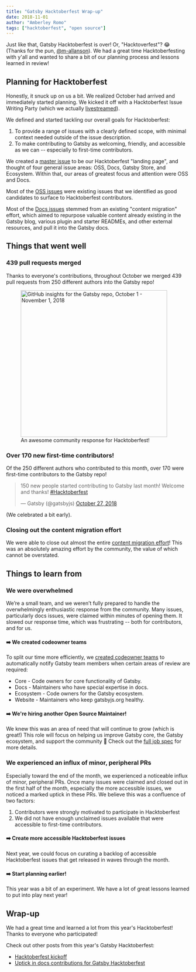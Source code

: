 ```yaml
---
title: "Gatsby Hacktoberfest Wrap-up"
date: 2018-11-01
author: "Amberley Romo"
tags: ["hacktoberfest", "open source"]
---
```


Just like that, Gatsby Hacktoberfest is over! Or, "Hacktoverfest"? 😂 (Thanks for the pun, [@m-allanson](https://github.com/m-allanson)). We had a great time Hacktoberfesting with y'all and wanted to share a bit of our planning process and lessons learned in review!

## Planning for Hacktoberfest

Honestly, it snuck up on us a bit. We realized October had arrived and immediately started planning. We kicked it off with a Hacktoberfest Issue Writing Party (which we actually [livestreamed](https://www.youtube.com/watch?v=CzQB2kRiHdg&t=2270s)).

We defined and started tackling our overall goals for Hacktoberfest:

1. To provide a range of issues with a clearly defined scope, with minimal context needed outside of the issue description.
2. To make contributing to Gatsby as welcoming, friendly, and accessible as we can -- especially to first-time contributors.

We created a [master issue](https://github.com/gatsbyjs/gatsby/issues/8719) to be our Hacktoberfest "landing page", and thought of four general issue areas: OSS, Docs, Gatsby Store, and Ecosystem. Within that, our areas of greatest focus and attention were OSS and Docs.

Most of the [OSS issues](https://github.com/gatsbyjs/gatsby/issues/8725) were existing issues that we identified as good candidates to surface to Hacktoberfest contributors.

Most of the [Docs issues](https://github.com/gatsbyjs/gatsby/issues/7928) stemmed from an existing "content migration" effort, which aimed to repurpose valuable content already existing in the Gatsby blog, various plugin and starter READMEs, and other external resources, and pull it into the Gatsby docs.

## Things that went well

### 439 pull requests merged

Thanks to everyone's contributions, throughout October we merged 439 pull requests from 250 different authors into the Gatsby repo!

<figure>
  <img alt="GitHub insights for the Gatsby repo, October 1 - November 1, 2018" height="400" src="./gatsby-hacktoberfest.png" />
  <figcaption>
    An awesome community response for Hacktoberfest!
  </figcaption>
</figure>

### Over 170 new first-time contributors!

Of the 250 different authors who contributed to this month, over 170 were first-time contributors to the Gatsby repo!

<blockquote class="twitter-tweet" data-lang="en"><p lang="en" dir="ltr">150 new people started contributing to Gatsby last month! Welcome and thanks! <a href="https://twitter.com/hashtag/Hacktoberfest?src=hash&amp;ref_src=twsrc%5Etfw">#Hacktoberfest</a></p>&mdash; Gatsby (@gatsbyjs) <a href="https://twitter.com/gatsbyjs/status/1056235954824871936?ref_src=twsrc%5Etfw">October 27, 2018</a></blockquote>

(We celebrated a bit early).

### Closing out the content migration effort

We were able to close out almost the entire [content migration effort](https://github.com/gatsbyjs/gatsby/issues/8103)! This was an absolutely amazing effort by the community, the value of which cannot be overstated.

## Things to learn from

### We were overwhelmed

We’re a small team, and we weren’t fully prepared to handle the overwhelmingly enthusiastic response from the community. Many issues, particularly docs issues, were claimed within minutes of opening them. It slowed our response time, which was frustrating -- both for contributors, and for us.

#### ➡️ We created codeowner teams

To split our time more efficiently, we [created codeowner teams](/blog/2018-10-12-uptick-docs-contributions-hacktoberfest/#with-great-contributions-comes-great-responsibility) to automatically notify Gatsby team members when certain areas of review are required:

- Core - Code owners for core functionality of Gatsby.
- Docs - Maintainers who have special expertise in docs.
- Ecosystem - Code owners for the Gatsby ecosystem.
- Website - Maintainers who keep gatsbyjs.org healthy.

#### ➡️ We're hiring another Open Source Maintainer!

We knew this was an area of need that will continue to grow (which is great!) This role will focus on helping us improve Gatsby core, the Gatsby ecosystem, and support the community 🎉 Check out the [full job spec](https://www.gatsbyjs.com/careers/open-source-maintainer/) for more details.

### We experienced an influx of minor, peripheral PRs

Especially toward the end of the month, we experienced a noticeable influx of minor, peripheral PRs. Once many issues were claimed and closed out in the first half of the month, especially the more accessible issues, we noticed a marked uptick in these PRs. We believe this was a confluence of two factors:

1. Contributors were strongly motivated to participate in Hacktoberfest
2. We did not have enough unclaimed issues available that were accessible to first-time contributors.

#### ➡️ Create more accessible Hacktoberfest issues

Next year, we could focus on curating a backlog of accessible Hacktoberfest issues that get released in waves through the month.

#### ➡️ Start planning earlier!

This year was a bit of an experiment. We have a lot of great lessons learned to put into play next year!

## Wrap-up

We had a great time and learned a lot from this year's Hacktoberfest! Thanks to everyone who participated!

Check out other posts from this year's Gatsby Hacktoberfest:

- [Hacktoberfest kickoff](/blog/2018-10-09-hacktoberfest-kickoff/)
- [Uptick in docs contributions for Gatsby Hacktoberfest](/blog/2018-10-12-uptick-docs-contributions-hacktoberfest/)

